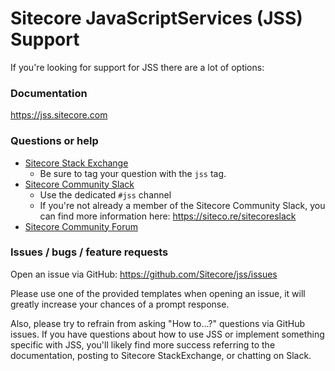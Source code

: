 # Sitecore JavaScriptServices (JSS) Support

If you're looking for support for JSS there are a lot of options:

### Documentation

https://jss.sitecore.com

### Questions or help

* [Sitecore Stack Exchange](https://sitecore.stackexchange.com/questions/tagged/jss)
  - Be sure to tag your question with the `jss` tag.
* [Sitecore Community Slack](https://sitecorechat.slack.com)
  - Use the dedicated `#jss` channel
  - If you're not already a member of the Sitecore Community Slack, you can find more information here: https://siteco.re/sitecoreslack
* [Sitecore Community Forum](https://community.sitecore.net/developers/f/40)

### Issues / bugs / feature requests

Open an issue via GitHub: https://github.com/Sitecore/jss/issues

Please use one of the provided templates when opening an issue, it will greatly increase your chances of a prompt response.

Also, please try to refrain from asking "How to...?" questions via GitHub issues. If you have questions about how to use JSS or implement something specific with JSS, you'll likely find more success referring to the documentation, posting to Sitecore StackExchange, or chatting on Slack.
